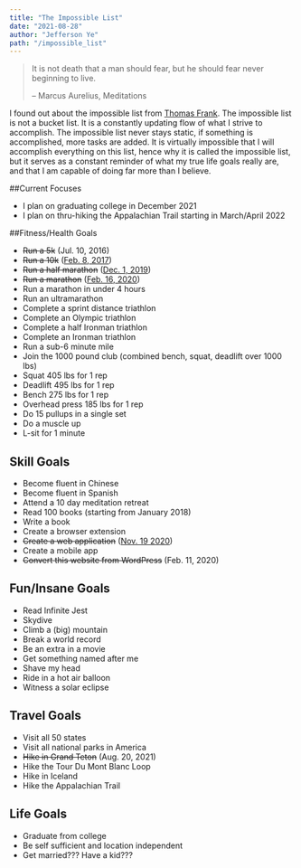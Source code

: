 ```yaml
---
title: "The Impossible List"
date: "2021-08-28"
author: "Jefferson Ye"
path: "/impossible_list"
---
```


> It is not death that a man should fear, but he should fear never beginning to live.
>
> – Marcus Aurelius, Meditations

I found out about the impossible list from [Thomas Frank](https://collegeinfogeek.com/about/meet-the-author/my-impossible-list/). The impossible list is not a bucket list. It is a constantly updating flow of what I strive to accomplish. The impossible list never stays static, if something is accomplished, more tasks are added. It is virtually impossible that I will accomplish everything on this list, hence why it is called the impossible list, but it serves as a constant reminder of what my true life goals really are, and that I am capable of doing far more than I believe.

##Current Focuses

- I plan on graduating college in December 2021
- I plan on thru-hiking the Appalachian Trail starting in March/April 2022

##Fitness/Health Goals

- ~~Run a 5k~~ (Jul. 10, 2016)
- ~~Run a 10k~~ ([Feb. 8, 2017](https://www.fitbit.com/activities/exercise/5994229858))
- ~~Run a half marathon~~ ([Dec. 1, 2019](https://www.strava.com/activities/2905365652))
- ~~Run a marathon~~ ([Feb. 16, 2020](https://www.strava.com/activities/3106065746/overview))
- Run a marathon in under 4 hours
- Run an ultramarathon
- Complete a sprint distance triathlon
- Complete an Olympic triathlon
- Complete a half Ironman triathlon
- Complete an Ironman triathlon
- Run a sub-6 minute mile
- Join the 1000 pound club (combined bench, squat, deadlift over 1000 lbs)
- Squat 405 lbs for 1 rep
- Deadlift 495 lbs for 1 rep
- Bench 275 lbs for 1 rep
- Overhead press 185 lbs for 1 rep
- Do 15 pullups in a single set
- Do a muscle up
- L-sit for 1 minute

## Skill Goals

- Become fluent in Chinese
- Become fluent in Spanish
- Attend a 10 day meditation retreat
- Read 100 books (starting from January 2018)
- Write a book
- Create a browser extension
- ~~Create a web application~~ ([Nov. 19 2020](https://texasvotes.me))
- Create a mobile app
- ~~Convert this website from WordPress~~ (Feb. 11, 2020)

## Fun/Insane Goals

- Read Infinite Jest
- Skydive
- Climb a (big) mountain
- Break a world record
- Be an extra in a movie
- Get something named after me
- Shave my head
- Ride in a hot air balloon
- Witness a solar eclipse

## Travel Goals

- Visit all 50 states
- Visit all national parks in America
- ~~Hike in Grand Teton~~ (Aug. 20, 2021)
- Hike the Tour Du Mont Blanc Loop
- Hike in Iceland
- Hike the Appalachian Trail

## Life Goals

- Graduate from college
- Be self sufficient and location independent
- Get married??? Have a kid???
